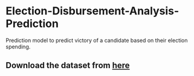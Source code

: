 # Election-Disbursement-Analysis-Prediction
Prediction model to predict victory of a candidate based on their election spending.

## Download the dataset from [here](https://www.kaggle.com/fec/congressional-election-expenditures/version/2)
